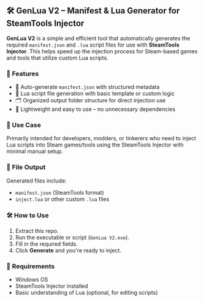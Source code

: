 ## 🛠️ GenLua V2 – Manifest & Lua Generator for SteamTools Injector

**GenLua V2** is a simple and efficient tool that automatically generates the required `manifest.json` and `.lua` script files for use with **SteamTools Injector**. This helps speed up the injection process for Steam-based games and tools that utilize custom Lua scripts.

### 🚀 Features

* 🔧 Auto-generate `manifest.json` with structured metadata
* 📜 Lua script file generation with basic template or custom logic
* 🗂️ Organized output folder structure for direct injection use
* 🧠 Lightweight and easy to use – no unnecessary dependencies

### 🧩 Use Case

Primarily intended for developers, modders, or tinkerers who need to inject Lua scripts into Steam games/tools using the SteamTools Injector with minimal manual setup.

### 📁 File Output

Generated files include:

* `manifest.json` (SteamTools format)
* `inject.lua` or other custom `.lua` files

### 🛠️ How to Use

1. Extract this repo.
2. Run the executable or script (`GenLua V2.exe`).
3. Fill in the required fields.
4. Click **Generate** and you're ready to inject.

### 📎 Requirements

* Windows OS
* SteamTools Injector installed
* Basic understanding of Lua (optional, for editing scripts)
